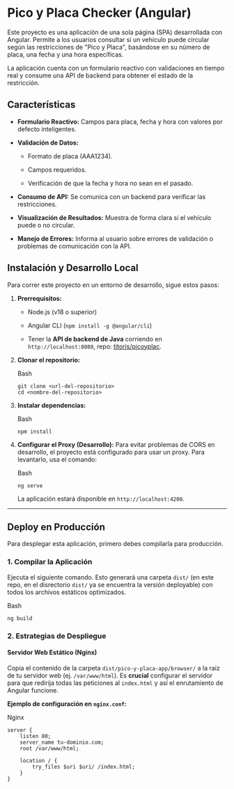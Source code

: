 # Pico y Placa Checker (Angular)

Este proyecto es una aplicación de una sola página (SPA) desarrollada con Angular. Permite a los usuarios consultar si un vehículo puede circular según las restricciones de "Pico y Placa", basándose en su número de placa, una fecha y una hora específicas.

La aplicación cuenta con un formulario reactivo con validaciones en tiempo real y consume una API de backend para obtener el estado de la restricción.

## Características

-   **Formulario Reactivo:** Campos para placa, fecha y hora con valores por defecto inteligentes.
    
-   **Validación de Datos:**
    
    -   Formato de placa (AAA1234).
        
    -   Campos requeridos.
        
    -   Verificación de que la fecha y hora no sean en el pasado.
        
-   **Consumo de API:** Se comunica con un backend para verificar las restricciones.
    
-   **Visualización de Resultados:** Muestra de forma clara si el vehículo puede o no circular.
    
-   **Manejo de Errores:** Informa al usuario sobre errores de validación o problemas de comunicación con la API.

## Instalación y Desarrollo Local

Para correr este proyecto en un entorno de desarrollo, sigue estos pasos:

1.  **Prerrequisitos:**
    
    -   Node.js (v18 o superior)
        
    -   Angular CLI (`npm install -g @angular/cli`)
        
    -   Tener la **API de backend de Java** corriendo en `http://localhost:8080`, repo: [titorjs/picoyplac](https://github.com/titorjs/picoyplac).
        
2.  **Clonar el repositorio:**
    
    Bash
    
    ```
    git clone <url-del-repositorio>
    cd <nombre-del-repositorio>
    ```
    
3.  **Instalar dependencias:**
    
    Bash
    
    ```
    npm install
    ```
    
4.  **Configurar el Proxy (Desarrollo):** Para evitar problemas de CORS en desarrollo, el proyecto está configurado para usar un proxy. Para levantarlo, usa el comando:
    
    Bash
    
    ```
    ng serve
    ```
    
    La aplicación estará disponible en `http://localhost:4200`.
    

----------

## Deploy en Producción

Para desplegar esta aplicación, primero debes compilarla para producción.

### 1. Compilar la Aplicación

Ejecuta el siguiente comando. Esto generará una carpeta `dist/` (en este repo, en el disrectorio `dist/` ya se encuentra la versión deployable) con todos los archivos estáticos optimizados.

Bash

```
ng build
```

### 2. Estrategias de Despliegue

#### Servidor Web Estático (Nginx)

Copia el contenido de la carpeta `dist/pico-y-placa-app/browser/` a la raíz de tu servidor web (ej. `/var/www/html`). Es **crucial** configurar el servidor para que redirija todas las peticiones al `index.html` y así el enrutamiento de Angular funcione.

**Ejemplo de configuración en `nginx.conf`:**

Nginx

```
server {
    listen 80;
    server_name tu-dominio.com;
    root /var/www/html;

    location / {
        try_files $uri $uri/ /index.html;
    }
}
```